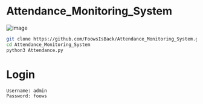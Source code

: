 # Attendance_Monitoring_System
![image](https://github.com/user-attachments/assets/47faa43d-18a1-44d1-8264-595621ddc633)

```sh
git clone https://github.com/FoowsIsBack/Attendance_Monitoring_System.git
cd Attendance_Monitoring_System
python3 Attendance.py
```

# Login
```sh
Username: admin
Password: foows
```
